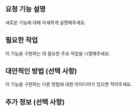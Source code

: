 ## 요청 기능 설명
새로운 기능에 대해 자세하게 설명해주세요.

## 필요한 작업
이 기능을 구현하는 데 필요한 주요 작업을 나열해주세요.

## 대안적인 방법 (선택 사항)
이 기능을 구현하는 다른 방법에 대한 아이디어가 있으면 적어주세요.

## 추가 정보 (선택 사항)
